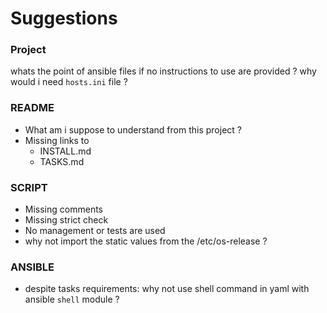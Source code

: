 # Suggestions

### Project
whats the point of ansible files if no instructions to use are provided ?
why would i need `hosts.ini` file ?

### README
- What am i suppose to understand from this project ?
- Missing links to
  - INSTALL.md
  - TASKS.md

### SCRIPT
- Missing comments
- Missing strict check
- No management or tests are used
- why not import the static values from the /etc/os-release ?

### ANSIBLE
- despite tasks requirements: why not use shell command in yaml with ansible `shell` module  ?
